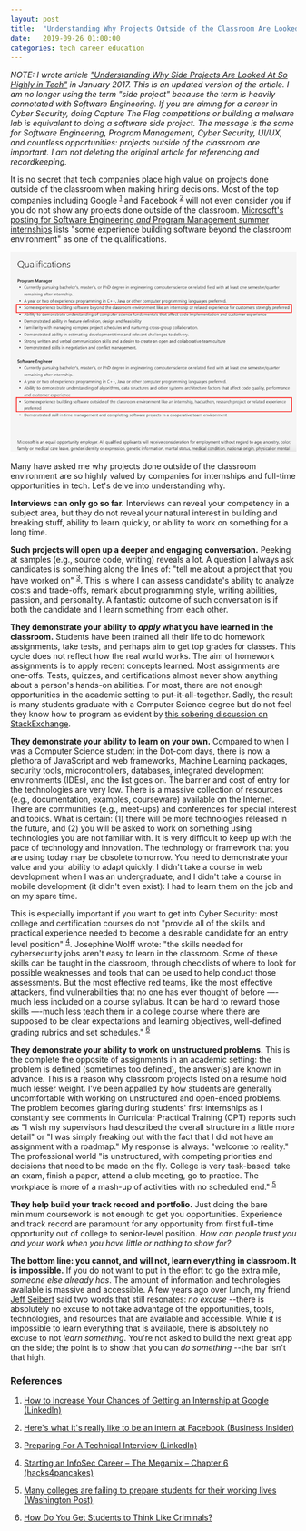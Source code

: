 ```yaml
---
layout: post
title:  "Understanding Why Projects Outside of the Classroom Are Looked At So Highly in Tech"
date:   2019-09-26 01:00:00
categories: tech career education
---
```


_NOTE: I wrote article ["Understanding Why Side Projects Are Looked At So Highly in Tech"](/tech/career/education/2017/01/16/the-importance-of-side-projects.html) in January 2017.  This is an updated version of the article.  I am no longer using the term "side project" because the term is heavily connotated with Software Engineering.  If you are aiming for a career in Cyber Security, doing Capture The Flag competitions or building a malware lab is equivalent to doing a software side project.  The message is the same for Software Engineering, Program Management, Cyber Security, UI/UX, and countless opportunities: projects outside of the classroom are important.  I am not deleting the original article for referencing and recordkeeping._

It is no secret that tech companies place high value on projects done outside of the classroom when making hiring decisions.  Most of the top companies including Google <sup>[1](#ref1)</sup> and Facebook <sup>[2](#ref2)</sup> will not even consider you if you do not show any projects done outside of the classroom.  [Microsoft's posting for Software Engineering *and* Program Management summer internships](https://careers.microsoft.com/students/us/en/job/650858/Internship-Opportunities-for-Students-Software-Engineering-Program-Management) lists "some experience building software beyond the classroom environment" as one of the qualifications.

![Qualifications for Microsoft Summer Internship 2020](/images/microsoft_internship_2020.png)

Many have asked me why projects done outside of the classroom environment are so highly valued by companies for internships and full-time opportunities in tech.  Let's delve into understanding why.

**Interviews can only go so far.**  Interviews can reveal your competency in a subject area, but they do not reveal your natural interest in building and breaking stuff, ability to learn quickly, or ability to work on something for a long time.

**Such projects will open up a deeper and engaging conversation.**  Peeking at samples (e.g., source code, writing) reveals a lot.  A question I always ask candidates is something along the lines of: "tell me about a project that you have worked on" <sup>[3](#ref3)</sup>.  This is where I can assess candidate's ability to analyze costs and trade-offs, remark about programming style, writing abilities, passion, and personality.  A fantastic outcome of such conversation is if both the candidate and I learn something from each other.

**They demonstrate your ability to _apply_ what you have learned in the classroom.**  Students have been trained all their life to do homework assignments, take tests, and perhaps aim to get top grades for classes.  This cycle does not reflect how the real world works.  The aim of homework assignments is to apply recent concepts learned.  Most assignments are one-offs.  Tests, quizzes, and certifications almost never show anything about a person's hands-on abilities.  For most, there are not enough opportunities in the academic setting to put-it-all-together.  Sadly, the result is many students graduate with a Computer Science degree but do not feel they know how to program as evident by [this sobering discussion on StackExchange](http://softwareengineering.stackexchange.com/questions/43528/im-graduating-with-a-computer-science-degree-but-i-dont-feel-like-i-know-how-t/).

**They demonstrate your ability to learn on your own.**  Compared to when I was a Computer Science student in the Dot-com days, there is now a plethora of JavaScript and web frameworks, Machine Learning packages, security tools, microcontrollers, databases, integrated development environments (IDEs), and the list goes on.  The barrier and cost of entry for the technologies are very low.  There is a massive collection of resources (e.g., documentation, examples, courseware) available on the Internet.  There are communities (e.g., meet-ups) and conferences for special interest and topics.  What is certain: (1) there will be more technologies released in the future, and (2) you will be asked to work on something using technologies you are not familiar with.  It is very difficult to keep up with the pace of technology and innovation.  The technology or framework that you are using today may be obsolete tomorrow.  You need to demonstrate your value and your ability to adapt quickly.  I didn't take a course in web development when I was an undergraduate, and I didn't take a course in mobile development (it didn't even exist): I had to learn them on the job and on my spare time.

This is especially important if you want to get into Cyber Security: most college and certification courses do not "provide all of the skills and practical experience needed to become a desirable candidate for an entry level position" <sup>[4](#ref4)</sup>.  Josephine Wolff wrote: "the skills needed for cybersecurity jobs aren't easy to learn in the classroom.  Some of these skills can be taught in the classroom, through checklists of where to look for possible weaknesses and tools that can be used to help conduct those assessments. But the most effective red teams, like the most effective attackers, find vulnerabilities that no one has ever thought of before —-much less included on a course syllabus.  It can be hard to reward those skills —-much less teach them in a college course where there are supposed to be clear expectations and learning objectives, well-defined grading rubrics and set schedules." <sup>[6](#ref6)</sup>

**They demonstrate your ability to work on unstructured problems.**  This is the complete the opposite of assignments in an academic setting: the problem is defined (sometimes too defined), the answer(s) are known in advance.  This is a reason why classroom projects listed on a résumé hold much lesser weight.  I've been appalled by how students are generally uncomfortable with working on unstructured and open-ended problems. The problem becomes glaring during students' first internships as I constantly see comments in Curricular Practical Training (CPT) reports such as "I wish my supervisors had described the overall structure in a little more detail" or "I was simply freaking out with the fact that I did not have an assignment with a roadmap." My response is always: "welcome to reality."  The professional world "is unstructured, with competing priorities and decisions that need to be made on the fly. College is very task-based: take an exam, finish a paper, attend a club meeting, go to practice. The workplace is more of a mash-up of activities with no scheduled end." <sup>[5](#ref5)</sup>

**They help build your track record and portfolio.** Just doing the bare minimum coursework is not enough to get you opportunities.  Experience and track record are paramount for any opportunity from first full-time opportunity out of college to senior-level position.  _How can people trust you and your work when you have little or nothing to show for?_

**The bottom line: you cannot, and will not, learn everything in classroom.  It is impossible.**  If you do not want to put in the effort to go the extra mile, _someone else already has_.  The amount of information and technologies available is massive and accessible.  A few years ago over lunch, my friend [Jeff Seibert](https://twitter.com/jeffseibert) said two words that still resonates: _no excuse_ --there is absolutely no excuse to not take advantage of the opportunities, tools, technologies, and resources that are available and accessible.  While it is impossible to learn everything that is available, there is absolutely no excuse to not _learn something_.  You're not asked to build the next great app on the side; the point is to show that you can _do something_ --the bar isn't that high.

### References
1. <a name="ref1" href="https://www.linkedin.com/pulse/20140504203720-173889783-how-to-increase-your-chances-of-getting-an-internship-at-google">How to Increase Your Chances of Getting an Internship at Google (LinkedIn)</a>

2. <a name="ref2" href="http://www.businessinsider.com/what-is-it-like-to-intern-at-facebook-2016-8/#so-what-does-facebook-look-for-in-its-interns-11">Here's what it's really like to be an intern at Facebook (Business Insider)</a>

3. <a name="ref3" href="https://www.linkedin.com/pulse/preparing-technical-interview-ming-chow">Preparing For A Technical Interview (LinkedIn)</a>

4. <a name="ref4" href="https://tisiphone.net/2016/02/10/starting-an-infosec-career-the-megamix-chapter-6/">Starting an InfoSec Career – The Megamix – Chapter 6 (hacks4pancakes)</a>

5. <a name="ref5" href="https://www.washingtonpost.com/news/grade-point/wp/2015/10/15/many-colleges-are-failing-to-prepare-students-for-their-working-lives/">Many colleges are failing to prepare students for their working lives (Washington Post)</a>

6. <a href="ref6" href="https://www.nytimes.com/2018/11/14/opinion/cybersecurity-education-skills.html">How Do You Get Students to Think Like Criminals?</a>